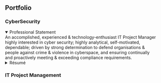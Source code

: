 ## Portfolio

### CyberSecurity
<details open>
  <summary>Professional Statement</summary>
  An accomplished, experienced & technology-enthusiast IT Project Manager highly interested in cyber security; 
  highly analytical, self-motivated, dependable; driven by strong determination to defend organisations & people against crime & violence in cyberspace, and ensuring continually and proactively meeting & exceeding  compliance requirements.
</details>
<details>
  <summary>Résumé</summary>
</details>

### IT Project Management
